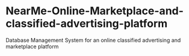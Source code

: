 # NearMe-Online-Marketplace-and-classified-advertising-platform
Database Management System for an online classified advertising and marketplace platform 
